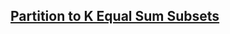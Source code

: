 ## <a href="https://leetcode.com/problems/partition-to-k-equal-sum-subsets/">Partition to K Equal Sum Subsets</a>
